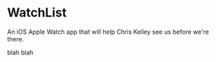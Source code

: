 # WatchList
An iOS Apple Watch app that will help Chris Kelley see us before we're there.

blah
blah
